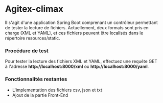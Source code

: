 
#   Agitex-climax</br>

Il s'agit d'une application Spring Boot comprenant un contrôleur permettant de tester la lecture de fichiers. Actuellement, deux formats sont pris en charge (XML et YAML), et ces fichiers peuvent être localisés dans le répertoire resources/static.

### Procédure de test</br>
Pour tester la lecture des fichiers XML et YAML, effectuez une requête GET à l'adresse **http://localhost:8000/xml** ou **http://localhost:8000/yaml**.

### Fonctionnalités restantes
- L'implementation des fichiers csv, json et txt
- Ajout de la partie Front-End
